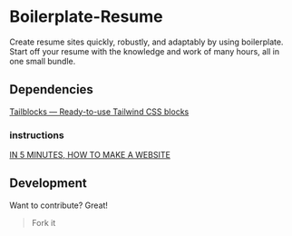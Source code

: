 # Boilerplate-Resume
Create resume sites quickly, robustly, and adaptably by using boilerplate. Start off your resume with the knowledge and work of many hours, all in one small bundle.

## Dependencies
[Tailblocks — Ready-to-use Tailwind CSS blocks](https://tailblocks.cc/)


### instructions
[IN 5 MINUTES, HOW TO MAKE A WEBSITE](https://thesushilsharma.blogspot.com/2021/01/tailwindcss.html)

## Development

Want to contribute? Great!

>Fork it